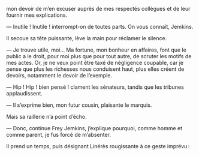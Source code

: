 mon devoir de m’en excuser auprès de mes respectés collègues et de leur
fournir mes explications.

— Inutile ! Inutile ! interrompt-on de toutes parts. On vous connaît, Jemkins.

Il secoue sa tête puissante, lève la main pour réclamer le silence.

— Je trouve utile, moi... Ma fortune, mon bonheur en affaires, font
que le public a le droit, pour moi plus que pour tout autre, de scruter les motifs de mes actes. Or, je ne veux point être taxé de négligence coupable, car je pense que plus les richesses nous conduisent haut, plus elles créent de devoirs, notamment le devoir de l’exemple.

— Hip ! Hip ! bien pensé ! clament les sénateurs, tandis que les tribunes applaudissent.

— Il s’exprime bien, mon futur cousin, plaisante le marquis.

Mais sa raillerie n’a point d’écho.

— Donc, continue Frey Jemkins, j’explique pourquoi, comme homme et
comme parent, je fus forcé de m’absenter.

Il prend un temps, puis désignant Linérès rougissante à ce geste imprévu :

